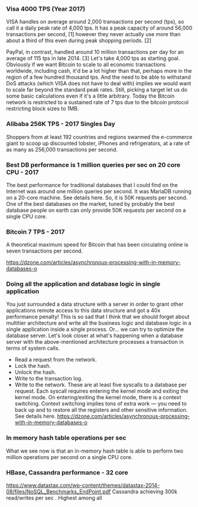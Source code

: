 

### Visa 4000 TPS (Year 2017)
VISA handles on average around 2,000 transactions per second (tps), so call it a daily peak rate of 4,000 tps. It has a peak capacity of around 56,000 transactions per second, [1] however they never actually use more than about a third of this even during peak shopping periods. [2]

PayPal, in contrast, handled around 10 million transactions per day for an average of 115 tps in late 2014. [3]
Let's take 4,000 tps as starting goal. Obviously if we want Bitcoin to scale to all economic transactions worldwide, including cash, it'd be a lot higher than that, perhaps more in the region of a few hundred thousand tps. And the need to be able to withstand DoS attacks (which VISA does not have to deal with) implies we would want to scale far beyond the standard peak rates. Still, picking a target let us do some basic calculations even if it's a little arbitrary.
Today the Bitcoin network is restricted to a sustained rate of 7 tps due to the bitcoin protocol restricting block sizes to 1MB.

### Alibaba 256K TPS - 2017 Singles Day
Shoppers from at least 192 countries and regions swarmed the e-commerce giant to scoop up discounted lobster, iPhones and refrigerators, at a rate of as many as 256,000 transactions per second. 

### Best DB performance is 1 million queries per sec on 20 core CPU - 2017
The best performance for traditional databases that I could find on the Internet was around one million queries per second. It was MariaDB running on a 20-core machine. See details here. So, it is 50K requests per second. One of the best databases on the market, tuned by probably the best database people on earth can only provide 50K requests per second on a single CPU core.


### Bitcoin 7 TPS - 2017
A theoretical maximum speed for Bitcoin that has been circulating online is seven transactions per second.


https://dzone.com/articles/asynchronous-processing-with-in-memory-databases-o

### Doing all the application and database logic in single application
You just surrounded a data structure with a server in order to grant other applications remote access to this data structure and got a 40x performance penalty! This is so sad that I think that we should forget about multitier architecture and write all the business logic and database logic in a single application inside a single process. Or... we can try to optimize the database server.
Let's look closer at what's happening when a database server with the above-mentioned architecture processes a transaction in terms of system calls.
-  Read a request from the network.
-  Lock the hash.
-  Unlock the hash.
-  Write to the transaction log.
-  Write to the network.
These are at least five syscalls to a database per request. Each syscall requires entering the kernel mode and exiting the kernel mode.
On entering/exiting the kernel mode, there is a context switching. Context switching implies tons of extra work — you need to back up and to restore all the registers and other sensitive information. See details here.
https://dzone.com/articles/asynchronous-processing-with-in-memory-databases-o


### In memory hash table operations per sec
What we see now is that an in-memory hash table is able to perform two million operations per second on a single CPU core. 

### HBase, Cassandra performance - 32 core
https://www.datastax.com/wp-content/themes/datastax-2014-08/files/NoSQL_Benchmarks_EndPoint.pdf
Cassandra achieving 300k read/writes per sec . Highest among all
